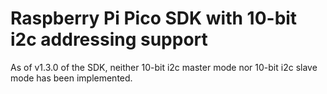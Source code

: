 # Raspberry Pi Pico SDK with 10-bit i2c addressing support
   As of v1.3.0 of the SDK, neither 10-bit i2c master mode nor 10-bit i2c slave mode has been implemented.
